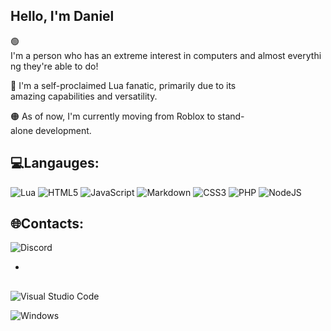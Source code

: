 ## Hello, I'm Daniel

🟢 I'm a person who has an extreme interest in computers and almost everything they're able to do!

🔵 I'm a self-proclaimed Lua fanatic, primarily due to its amazing capabilities and versatility.

🟠 As of now, I'm currently moving from Roblox to stand-alone development.

## 💻Langauges:
![Lua](https://img.shields.io/badge/lua-%232C2D72.svg?style=for-the-badge&logo=lua&logoColor=white)
![HTML5](https://img.shields.io/badge/html5-%23E34F26.svg?style=for-the-badge&logo=html5&logoColor=white)
![JavaScript](https://img.shields.io/badge/javascript-%23323330.svg?style=for-the-badge&logo=javascript&logoColor=%23F7DF1E)
![Markdown](https://img.shields.io/badge/markdown-%23000000.svg?style=for-the-badge&logo=markdown&logoColor=white)
![CSS3](https://img.shields.io/badge/css3-%231572B6.svg?style=for-the-badge&logo=css3&logoColor=white)
![PHP](https://img.shields.io/badge/php-%23777BB4.svg?style=for-the-badge&logo=php&logoColor=white)
![NodeJS](https://img.shields.io/badge/node.js-6DA55F?style=for-the-badge&logo=node.js&logoColor=white)

## 🌐Contacts:
![Discord](https://img.shields.io/badge/Discord-%235865F2.svg?style=for-the-badge&logo=discord&logoColor=white)
- <a href="https://discord.com/users/992781797911953521" target="_blank"><img src="https://img.shields.io/badge/Discord-%235865F2.svg?style=for-the-badge&logo=discord&logoColor=white" alt=""/></a>
## 
![Visual Studio Code](https://img.shields.io/badge/Visual%20Studio%20Code-0078d7.svg?style=for-the-badge&logo=visual-studio-code&logoColor=white)

![Windows](https://img.shields.io/badge/Windows-0078D6?style=for-the-badge&logo=windows&logoColor=white)





